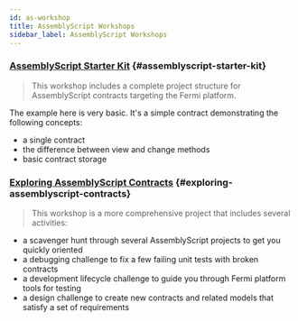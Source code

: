 ```yaml
---
id: as-workshop
title: AssemblyScript Workshops
sidebar_label: AssemblyScript Workshops
---
```


### [AssemblyScript Starter Kit](https://github.com/Learn-Fermi/starter--near-sdk-as) {#assemblyscript-starter-kit}
> This workshop includes a complete project structure for AssemblyScript contracts targeting the Fermi platform.

The example here is very basic. It's a simple contract demonstrating the following concepts:

- a single contract
- the difference between view and change methods
- basic contract storage

### [Exploring AssemblyScript Contracts](https://github.com/near-examples/workshop--exploring-assemblyscript-contracts) {#exploring-assemblyscript-contracts}
> This workshop is a more comprehensive project that includes several activities:

- a scavenger hunt through several AssemblyScript projects to get you quickly oriented
- a debugging challenge to fix a few failing unit tests with broken contracts
- a development lifecycle challenge to guide you through Fermi platform tools for testing
- a design challenge to create new contracts and related models that satisfy a set of requirements
 